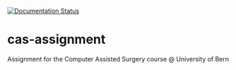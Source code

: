 [![Documentation Status](https://readthedocs.org/projects/cas-assignment/badge/?version=latest&style=flat-square)](https://cas-assignment.readthedocs.io/en/latest/?badge=latest)

# cas-assignment
Assignment for the Computer Assisted Surgery course @ University of Bern
